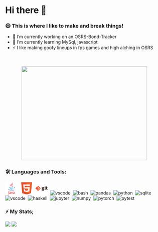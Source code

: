 <h1 align = "left"> Hi there 👋 </h1>

<h3 align = "left">
😄 This is where I like to make and break things!
</h3>

- 🔭 I’m currently working on an OSRS-Bond-Tracker</li>
- 🌱 I’m currently learning MySql, javascript</li>
- ⚡ I like making goofy lineups in fps games and high alching in OSRS</li>


<p align="center">
<img src="https://komarev.com/ghpvc/?username=aung-st&style=flat-square&color=blue" alt=""/>
</p>

<p align="center">
<img src="https://media3.giphy.com/media/26xByy8RLv5e4NRmw/giphy.gif?cid=ecf05e47w15o1aao09xrow0ppg4dmgtlhbx9tw10f04er54w&ep=v1_gifs_search&rid=giphy.gif&ct=g" width="400" height="300"/>
</p>

<h3 align = "left">🛠 Languages and Tools:</h3>
<p align = "left">
<img src="https://github.com/devicons/devicon/blob/master/icons/java/java-original-wordmark.svg" title="Java" alt="Java" width="40" height="40"/>&nbsp;
<img src="https://github.com/devicons/devicon/blob/master/icons/html5/html5-original.svg" title="HTML5" alt="HTML" width="40" height="40"/>&nbsp;
<img src="https://github.com/devicons/devicon/blob/master/icons/git/git-original-wordmark.svg" title="Git" **alt="Git" width="40" height="40"/>&nbsp;
<img src="https://cdn.jsdelivr.net/gh/devicons/devicon/icons/vscode/vscode-original.svg" alt="vscode" width="45" height="40"/>&nbsp;
<img src="https://cdn.jsdelivr.net/gh/devicons/devicon/icons/bash/bash-original.svg" alt="bash" width="40" height="40"/>&nbsp;
<img src="https://cdn.jsdelivr.net/gh/devicons/devicon/icons/pandas/pandas-original.svg" alt="pandas" width="40" height="40"/>&nbsp;
<img src="https://cdn.jsdelivr.net/gh/devicons/devicon/icons/python/python-original.svg" alt="python" width="40" height="40"/>&nbsp;
<img src="https://cdn.jsdelivr.net/gh/devicons/devicon/icons/sqlite/sqlite-original.svg" alt="sqlite" width="40" height="40"/>&nbsp;
<img src="https://cdn.jsdelivr.net/gh/devicons/devicon/icons/vscode/vscode-original.svg" alt="vscode" width="40" height="40"/>&nbsp;
<img src="https://cdn.jsdelivr.net/gh/devicons/devicon/icons/haskell/haskell-original.svg" alt="haskell" width="40" height="40"/>&nbsp;
<img src="https://cdn.jsdelivr.net/gh/devicons/devicon/icons/jupyter/jupyter-original.svg" alt="jupyter" width="40" height="40"/>&nbsp;
<img src="https://cdn.jsdelivr.net/gh/devicons/devicon/icons/numpy/numpy-original.svg" alt="numpy" width="40" height="40"/>&nbsp;
<img src="https://cdn.jsdelivr.net/gh/devicons/devicon/icons/pytorch/pytorch-original.svg" alt="pytorch" width="40" height="40"/>&nbsp;
<img src="https://cdn.jsdelivr.net/gh/devicons/devicon/icons/pytest/pytest-original.svg" alt="pytest" width="40" height="40"/>&nbsp;
</p>

<h3 align = "left">⚡ My Stats;</h3>
<p align="left">
<img src="https://github-readme-stats.vercel.app/api/?username=aung-st&count_private=true&theme=vision-friendly-dark&showicons=true" height="175"/>
<img src="https://github-readme-stats.vercel.app/api/top-langs/?username=aung-st&layout=compact&theme=vision-friendly-dark" height="175"/>
</p>
